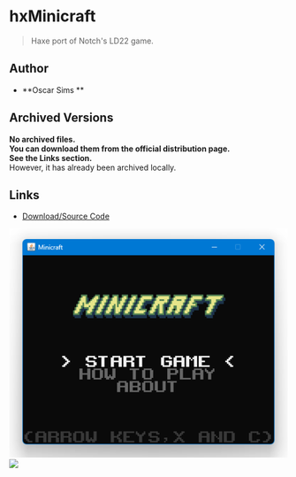 <detail>

# hxMinicraft 
  
>Haxe port of Notch's LD22 game.
  
## Author 
- **Oscar Sims ** 

## Archived Versions 
**No archived files.**  
**You can download them from the official distribution page.**  
**See the Links section.**  
However, it has already been archived locally.

## Links 
- [Download/Source Code](https://github.com/oscarcs/hxMinicraft)  

![_main](https://github.com/FurnishedChunk/Minicraft-Mod-Archives/raw/master/readme_shot/minicraft-main.png)
![](https://github.com/FurnishedChunk/Minicraft-Mod-Archives/raw/master/readme_shot/minicraft.png)
</detail>
<p>

<detail>